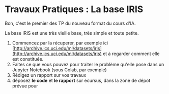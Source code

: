 # Travaux Pratiques : La base IRIS

Bon, c'est le premier des TP du nouveau format du cours d'IA.

La base IRIS est une très vieille base, très simple et toute petite.

1. Commencez par la récuperer, par exemple ici
[http://archive.ics.uci.edu/ml/datasets/iris](http://archive.ics.uci.edu/ml/datasets/iris)
et à regarder comment elle est constituée.
2. Faites ce que vous pouvez pour traiter le problème qu'elle pose dans un Jupyter Notebook
(sous Colab, par exemple)
3. Rédigez un rapport sur vos travaux
4. déposez **le code** et **le rapport** sur ecursus, dans la zone de dépot prévue pour
